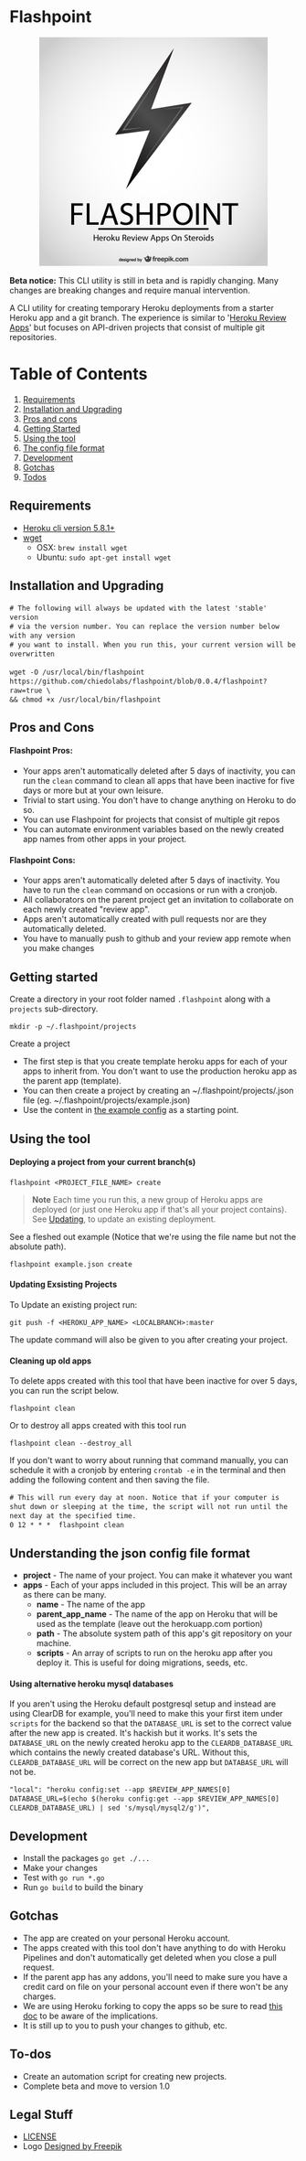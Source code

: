 # Flashpoint

<div style="text-align:center;">
<img src="logo/flashpoint.png" width="400" />
</div>

**Beta notice:** This CLI utility is still in beta and is rapidly changing. Many changes are breaking changes and require manual intervention.

A CLI utility for creating temporary Heroku deployments from a starter Heroku app and a git branch. The experience is similar to '[Heroku Review Apps](https://devcenter.heroku.com/articles/github-integration-review-apps)' but focuses on API-driven projects that consist of multiple git repositories.

# Table of Contents
1. [Requirements](#aa)
1. [Installation and Upgrading](#a)
1. [Pros and cons](#aa)
1. [Getting Started](#b)
1. [Using the tool](#c)
1. [The config file format](#d)
1. [Development](#e)
1. [Gotchas](#f)
1. [Todos](#g)

## <div id="aa">Requirements</div>

- [Heroku cli version 5.8.1+](https://devcenter.heroku.com/articles/heroku-cli)
- [wget](https://www.gnu.org/software/wget/)
  - OSX: `brew install wget`
  - Ubuntu: `sudo apt-get install wget`

## <div id="a">Installation and Upgrading</div>

```
# The following will always be updated with the latest 'stable' version
# via the version number. You can replace the version number below with any version
# you want to install. When you run this, your current version will be overwritten

wget -O /usr/local/bin/flashpoint https://github.com/chiedolabs/flashpoint/blob/0.0.4/flashpoint?raw=true \
&& chmod +x /usr/local/bin/flashpoint
```

## <div id="aa">Pros and Cons </div>

#### Flashpoint Pros:

- Your apps aren't automatically deleted after 5 days of inactivity, you can run the `clean` command to clean all apps that have been inactive for five days or more but at your own leisure.
- Trivial to start using. You don't have to change anything on Heroku to do so.
- You can use Flashpoint for projects that consist of multiple git repos
- You can automate environment variables based on the newly created app names from other apps in your project.

#### Flashpoint Cons:

- Your apps aren't automatically deleted after 5 days of inactivity. You have to run the `clean` command on occasions or run with a cronjob.
- All collaborators on the parent project get an invitation to collaborate on each newly created "review app".
- Apps aren't automatically created with pull requests nor are they automatically deleted.
- You have to manually push to github and your review app remote when you make changes

## <div id="b">Getting started</div>

Create a directory in your root folder named `.flashpoint` along with a `projects` sub-directory.

```
mkdir -p ~/.flashpoint/projects
```

Create a project

- The first step is that you create template heroku apps for each of your apps to inherit from. You don't want to use the production heroku app as the parent app (template).
- You can then create a project by creating an ~/.flashpoint/projects/<PROJECTNAME>.json file (eg. ~/.flashpoint/projects/example.json)
- Use the content in [the example config](./example-config.json) as a starting point.

## <div id="c">Using the tool</div>

#### Deploying a project from your current branch(s)

```
flashpoint <PROJECT_FILE_NAME> create
```
> **Note** Each time you run this, a new group of Heroku apps are deployed (or just one Heroku app if that's all your project contains). See [Updating](#updating), to update an existing deployment.

See a fleshed out example (Notice that we're using the file name but not the absolute path).

```
flashpoint example.json create
```
#### <a name="updating"></a>Updating Exsisting Projects
To Update an existing project run:

```
git push -f <HEROKU_APP_NAME> <LOCALBRANCH>:master
```
The update command will also be given to you after creating your project.

#### Cleaning up old apps

To delete apps created with this tool that have been inactive for over 5 days, you can run the script below.

```
flashpoint clean
```

Or to destroy all apps created with this tool run

```
flashpoint clean --destroy_all
```

If you don't want to worry about running that command manually, you can schedule it with a cronjob by entering `crontab -e` in the terminal and then adding the following content and then saving the file.

```
# This will run every day at noon. Notice that if your computer is shut down or sleeping at the time, the script will not run until the next day at the specified time.
0 12 * * *  flashpoint clean
```

## <div id="d">Understanding the json config file format</div>

- **project** - The name of your project. You can make it whatever you want
- **apps** - Each of your apps included in this project. This will be an array as there can be many.
    - **name** - The name of the app
    - **parent_app_name** - The name of the app on Heroku that will be used as the template (leave out the herokuapp.com portion)
    - **path** - The absolute system path of this app's git repository on your machine.
    - **scripts** - An array of scripts to run on the heroku app after you deploy it. This is useful for doing migrations, seeds, etc.

#### Using alternative heroku mysql databases

If you aren't using the Heroku default postgresql setup and instead are using ClearDB for example, you'll need to make this your first item under `scripts` for the backend so that the `DATABASE_URL` is set to the correct value after the new app is created. It's hackish but it works. It's sets the `DATABASE_URL` on the newly created heroku app to the `CLEARDB_DATABASE_URL` which contains the newly created database's URL. Without this, `CLEARDB_DATABASE_URL` will be correct on the new app but `DATABASE_URL` will not be.

```
"local": "heroku config:set --app $REVIEW_APP_NAMES[0] DATABASE_URL=$(echo $(heroku config:get --app $REVIEW_APP_NAMES[0] CLEARDB_DATABASE_URL) | sed 's/mysql/mysql2/g')",

```

## <div id="e">Development</div>

- Install the packages `go get ./...`
- Make your changes
- Test with `go run *.go`
- Run `go build` to build the binary

## <div id="f">Gotchas</div>

- The app are created on your personal Heroku account.
- The apps created with this tool don't have anything to do with Heroku Pipelines and don't automatically get deleted when you close a pull request.
- If the parent app has any addons, you'll need to make sure you have a credit card on file on your personal account even if there won't be any charges.
- We are using Heroku forking to copy the apps so be sure to read [this doc](https://devcenter.heroku.com/articles/fork-app) to be aware of the implications.
- It is still up to you to push your changes to github, etc.

## <div id="g">To-dos</div>

- Create an automation script for creating new projects.
- Complete beta and move to version 1.0

## Legal Stuff

- [LICENSE](./LICENSE)
- Logo <a href='http://www.freepik.com/free-vector/lightning-logo_719539.htm'>Designed by Freepik</a>

